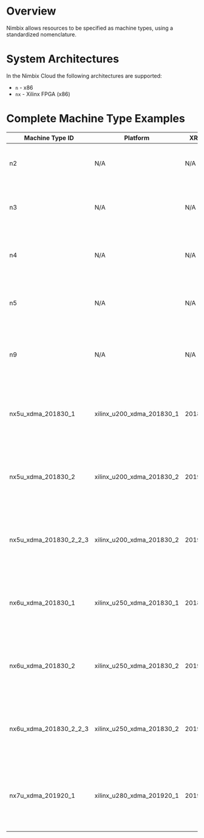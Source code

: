 # Overview

Nimbix allows resources to be specified as machine types, using a standardized nomenclature.

# System Architectures

In the Nimbix Cloud the following architectures are supported:

* `n` - x86
* `nx` - Xilinx FPGA (x86)

# Complete Machine Type Examples

Machine Type ID | Platform | XRT | Mark
--------------- | -------- | --- | ----
n2 | N/A | N/A | 8 core, 64GB RAM (CPU only)
n3 | N/A | N/A | 16 core, 128GB RAM (CPU only)
n4 | N/A | N/A | 16 core, 256GB RAM (CPU only)
n5 | N/A | N/A | 16 core, 512GB RAM (CPU only)
n9 | N/A | N/A | 20 core Intel Skylake, 192GB RAM (CPU only)
nx5u_xdma_201830_1 | xilinx_u200_xdma_201830_1 | 2018.3 | 16 core, 128GB RAM, Xilinx Alveo U200 FPGA
nx5u_xdma_201830_2 | xilinx_u200_xdma_201830_2 | 2019.1 | 16 core, 128GB RAM, Xilinx Alveo U200 FPGA
nx5u_xdma_201830_2_2_3 | xilinx_u200_xdma_201830_2 | 2019.2|  16 core, 128GB RAM, Xilinx Alveo U200 FPGA
nx6u_xdma_201830_1 | xilinx_u250_xdma_201830_1 | 2018.3 | 16 core, 128GB RAM, Xilinx Alveo U250 FPGA
nx6u_xdma_201830_2 | xilinx_u250_xdma_201830_2 | 2019.1 | 16 core, 128GB RAM, Xilinx Alveo U250 FPGA
nx6u_xdma_201830_2_2_3 | xilinx_u250_xdma_201830_2 | 2019.2 | 16 core, 128GB RAM, Xilinx Alveo U250 FPGA
nx7u_xdma_201920_1 | xilinx_u280_xdma_201920_1 | 2019.2 | 16 core, 128GB RAM, Xilinx Alveo U280 FPGA 2019.2